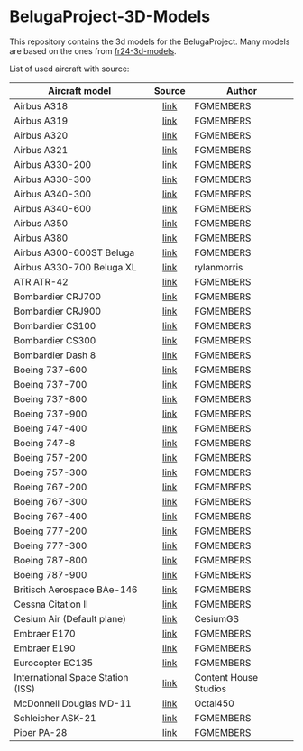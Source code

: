 # BelugaProject-3D-Models

This repository contains the 3d models for the BelugaProject. Many models are based on the ones from [fr24-3d-models](https://github.com/Flightradar24/fr24-3d-models).

List of used aircraft with source:

| Aircraft model                    |                       Source                       | Author                |
| --------------------------------- | :------------------------------------------------: | --------------------- |
| Airbus A318                       |  [link](https://github.com/FGMEMBERS/A320-family)  | FGMEMBERS             |
| Airbus A319                       |  [link](https://github.com/FGMEMBERS/A320-family)  | FGMEMBERS             |
| Airbus A320                       |  [link](https://github.com/FGMEMBERS/A320-family)  | FGMEMBERS             |
| Airbus A321                       |  [link](https://github.com/FGMEMBERS/A320-family)  | FGMEMBERS             |
| Airbus A330-200                   |   [link](https://github.com/FGMEMBERS/A330-200)    | FGMEMBERS             |
| Airbus A330-300                   |   [link](https://github.com/FGMEMBERS/A330-300)    | FGMEMBERS             |
| Airbus A340-300                   |   [link](https://github.com/FGMEMBERS/A340-313X)   | FGMEMBERS             |
| Airbus A340-600                   |  [link](https://github.com/FGMEMBERS/A340-600HGW)  | FGMEMBERS             |
| Airbus A350                       |    [link](https://github.com/FGMEMBERS/A350XWB)    | FGMEMBERS             |
| Airbus A380                       |  [link](https://github.com/FGMEMBERS/A380-omega)   | FGMEMBERS             |
| Airbus A300-600ST Beluga          |  [link](https://github.com/FGMEMBERS/A300-600ST)   | FGMEMBERS             |
| Airbus A330-700 Beluga XL         |           [link](https://skfb.ly/oL7DN)            | rylanmorris           |
| ATR ATR-42                        |  [link](https://github.com/FGMEMBERS/ATR-42-500)   | FGMEMBERS             |
| Bombardier CRJ700                 | [link](https://github.com/FGMEMBERS/CRJ700-family) | FGMEMBERS             |
| Bombardier CRJ900                 | [link](https://github.com/FGMEMBERS/CRJ700-family) | FGMEMBERS             |
| Bombardier CS100                  |    [link](https://github.com/FGMEMBERS/CSeries)    | FGMEMBERS             |
| Bombardier CS300                  |    [link](https://github.com/FGMEMBERS/CSeries)    | FGMEMBERS             |
| Bombardier Dash 8                 |     [link](https://github.com/FGMEMBERS/Q400)      | FGMEMBERS             |
| Boeing 737-600                    |     [link](https://github.com/FGMEMBERS/737NG)     | FGMEMBERS             |
| Boeing 737-700                    |     [link](https://github.com/FGMEMBERS/737NG)     | FGMEMBERS             |
| Boeing 737-800                    |    [link](https://github.com/FGMEMBERS/737-800)    | FGMEMBERS             |
| Boeing 737-900                    |     [link](https://github.com/FGMEMBERS/737NG)     | FGMEMBERS             |
| Boeing 747-400                    |    [link](https://github.com/FGMEMBERS/747-400)    | FGMEMBERS             |
| Boeing 747-8                      |    [link](https://github.com/FGMEMBERS/747-8i)     | FGMEMBERS             |
| Boeing 757-200                    |    [link](https://github.com/FGMEMBERS/757-200)    | FGMEMBERS             |
| Boeing 757-300                    |    [link](https://github.com/FGMEMBERS/757-200)    | FGMEMBERS             |
| Boeing 767-200                    |      [link](https://github.com/FGMEMBERS/767)      | FGMEMBERS             |
| Boeing 767-300                    |    [link](https://github.com/FGMEMBERS/767-300)    | FGMEMBERS             |
| Boeing 767-400                    |      [link](https://github.com/FGMEMBERS/767)      | FGMEMBERS             |
| Boeing 777-200                    |      [link](https://github.com/FGMEMBERS/777)      | FGMEMBERS             |
| Boeing 777-300                    |      [link](https://github.com/FGMEMBERS/777)      | FGMEMBERS             |
| Boeing 787-800                    |     [link](https://github.com/FGMEMBERS/787-8)     | FGMEMBERS             |
| Boeing 787-900                    |     [link](https://github.com/FGMEMBERS/787-9)     | FGMEMBERS             |
| Britisch Aerospace BAe-146        |   [link](https://github.com/FGMEMBERS/Jumbolino)   | FGMEMBERS             |
| Cessna Citation II                |   [link](https://github.com/FGMEMBERS/Citation)    | FGMEMBERS             |
| Cesium Air (Default plane)        |     [link](https://github.com/CesiumGS/cesium)     | CesiumGS              |
| Embraer E170                      | [link](https://github.com/FGMEMBERS/E-jet-family)  | FGMEMBERS             |
| Embraer E190                      | [link](https://github.com/FGMEMBERS/E-jet-family)  | FGMEMBERS             |
| Eurocopter EC135                  |     [link](https://github.com/FGMEMBERS/ec135)     | FGMEMBERS             |
| International Space Station (ISS) |           [link](https://skfb.ly/o8ODZ)            | Content House Studios |
| McDonnell Douglas MD-11           |     [link](https://github.com/Octal450/MD-11)      | Octal450              |
| Schleicher ASK-21                 |     [link](https://github.com/FGMEMBERS/ASK21)     | FGMEMBERS             |
| Piper PA-28                       |  [link](https://github.com/FGMEMBERS/Piper-PA-28)  | FGMEMBERS             |
